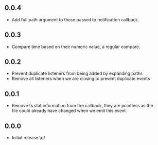 ## 0.0.4
  - Add full path argument to those passed to notification callback.

## 0.0.3
  - Compare time based on their numeric value, a regular compare.

## 0.0.2
  - Prevent duplicate listeners from being added by expanding paths
  - Remove all listeners when we are closing to prevent duplicate events

## 0.0.1
  - Remove fs stat information from the callback, they are pointless as the file
    could already have changed when we emit this event.

## 0.0.0
  - Initial release \o/
